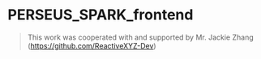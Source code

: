 # PERSEUS_SPARK_frontend
>This work was cooperated with and supported by Mr. Jackie Zhang (https://github.com/ReactiveXYZ-Dev)

